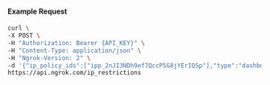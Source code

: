 <!-- Code generated for API Clients. DO NOT EDIT. -->

#### Example Request

```bash
curl \
-X POST \
-H "Authorization: Bearer {API_KEY}" \
-H "Content-Type: application/json" \
-H "Ngrok-Version: 2" \
-d '{"ip_policy_ids":["ipp_2nJI3NDh9ef7QccP5G8jYErIQSp"],"type":"dashboard"}' \
https://api.ngrok.com/ip_restrictions
```
